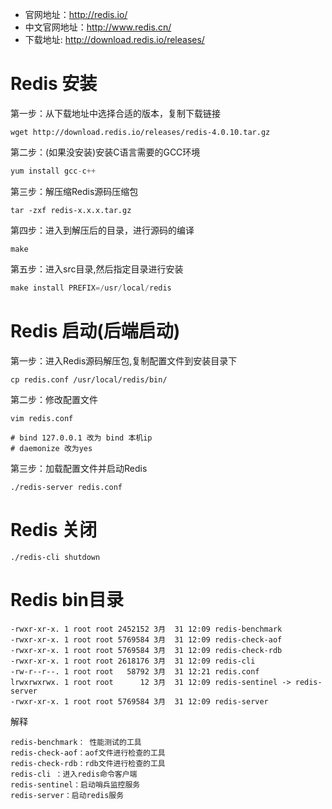 <!-- Redis安装与启动 -->
* 官网地址：http://redis.io/
* 中文官网地址：http://www.redis.cn/
* 下载地址: http://download.redis.io/releases/ 

# Redis 安装

第一步：从下载地址中选择合适的版本，复制下载链接
```
wget http://download.redis.io/releases/redis-4.0.10.tar.gz
```

第二步：(如果没安装)安装C语言需要的GCC环境
```java
yum install gcc-c++
```

第三步：解压缩Redis源码压缩包
```
tar -zxf redis-x.x.x.tar.gz
```

第四步：进入到解压后的目录，进行源码的编译
```
make
```

第五步：进入src目录,然后指定目录进行安装
```java
make install PREFIX=/usr/local/redis
```

# Redis 启动(后端启动)

第一步：进入Redis源码解压包,复制配置文件到安装目录下
```
cp redis.conf /usr/local/redis/bin/
```

第二步：修改配置文件
```
vim redis.conf

# bind 127.0.0.1 改为 bind 本机ip
# daemonize 改为yes
```

第三步：加载配置文件并启动Redis
```
./redis-server redis.conf
```

# Redis 关闭

```
./redis-cli shutdown
```

# Redis bin目录
```
-rwxr-xr-x. 1 root root 2452152 3月  31 12:09 redis-benchmark
-rwxr-xr-x. 1 root root 5769584 3月  31 12:09 redis-check-aof
-rwxr-xr-x. 1 root root 5769584 3月  31 12:09 redis-check-rdb
-rwxr-xr-x. 1 root root 2618176 3月  31 12:09 redis-cli
-rw-r--r--. 1 root root   58792 3月  31 12:21 redis.conf
lrwxrwxrwx. 1 root root      12 3月  31 12:09 redis-sentinel -> redis-server
-rwxr-xr-x. 1 root root 5769584 3月  31 12:09 redis-server
```

解释
```
redis-benchmark： 性能测试的工具
redis-check-aof：aof文件进行检查的工具
redis-check-rdb：rdb文件进行检查的工具
redis-cli ：进入redis命令客户端
redis-sentinel：启动哨兵监控服务
redis-server：启动redis服务
```